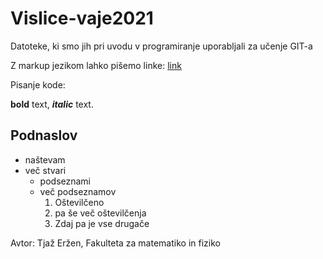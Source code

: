 # Vislice-vaje2021
Datoteke, ki smo jih pri uvodu v programiranje uporabljali za učenje GIT-a

Z markup jezikom lahko pišemo linke: [link](https:google.com)

Pisanje kode:

**bold** text,
***italic*** text.

## Podnaslov

- naštevam
- več stvari
    - podseznami
    - več podseznamov
        1. Oštevilčeno
        2. pa še več oštevilčenja
        3. Zdaj pa je vse drugače

Avtor: Tjaž Eržen, Fakulteta za matematiko in fiziko